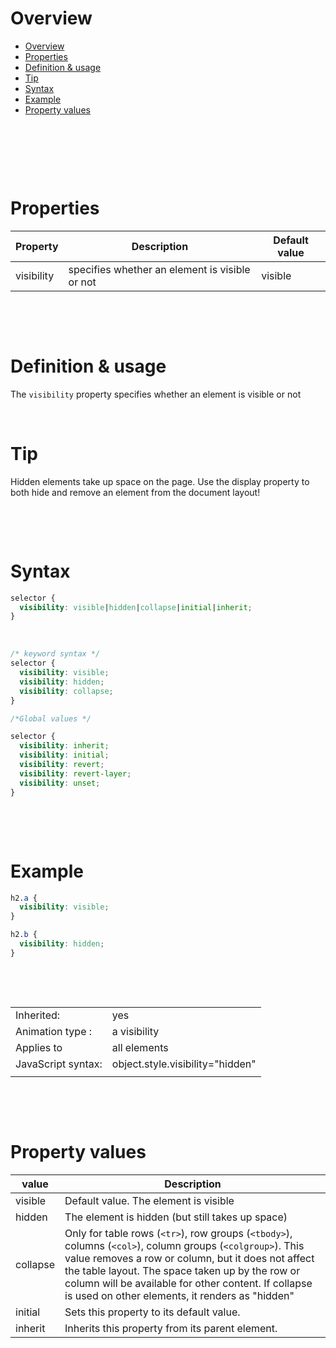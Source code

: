 # Overview

- [Overview](#overview)
- [Properties](#properties)
- [Definition \& usage](#definition--usage)
- [Tip](#tip)
- [Syntax](#syntax)
- [Example](#example)
- [Property values](#property-values)

&nbsp;

&nbsp;

&nbsp;

# Properties

| Property   | Description                                    | Default value |
| ---------- | ---------------------------------------------- | ------------- |
| visibility | specifies whether an element is visible or not | visible       |

&nbsp;

&nbsp;

# Definition & usage

The `visibility` property specifies whether an element is visible or not

&nbsp;

# Tip

Hidden elements take up space on the page. Use the display property to both hide and remove an element from the document layout!

&nbsp;

&nbsp;

# Syntax

```css
selector {
  visibility: visible|hidden|collapse|initial|inherit;
}
```

&nbsp;

```css
/* keyword syntax */
selector {
  visibility: visible;
  visibility: hidden;
  visibility: collapse;
}

/*Global values */

selector {
  visibility: inherit;
  visibility: initial;
  visibility: revert;
  visibility: revert-layer;
  visibility: unset;
}
```

&nbsp;

&nbsp;

# Example

```css
h2.a {
  visibility: visible;
}

h2.b {
  visibility: hidden;
}
```

&nbsp;

&nbsp;

|                    |                                  |
| ------------------ | -------------------------------- |
| Inherited:         | yes                              |
| Animation type :   | a visibility                     |
| Applies to         | all elements                     |
| JavaScript syntax: | object.style.visibility="hidden" |
|                    |                                  |

&nbsp;

&nbsp;

# Property values

| value    | Description                                                                                                                                                                                                                                                                                                                    |
| -------- | ------------------------------------------------------------------------------------------------------------------------------------------------------------------------------------------------------------------------------------------------------------------------------------------------------------------------------ |
| visible  | Default value. The element is visible                                                                                                                                                                                                                                                                                          |
| hidden   | The element is hidden (but still takes up space)                                                                                                                                                                                                                                                                               |
| collapse | Only for table rows (`<tr>`), row groups (`<tbody>`), columns (`<col>`), column groups (`<colgroup>`). This value removes a row or column, but it does not affect the table layout. The space taken up by the row or column will be available for other content. If collapse is used on other elements, it renders as "hidden" |
| initial  | Sets this property to its default value.                                                                                                                                                                                                                                                                                       |
| inherit  | Inherits this property from its parent element.                                                                                                                                                                                                                                                                                |

&nbsp;

&nbsp;
